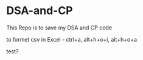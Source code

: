 # DSA-and-CP
This Repo is to save my DSA and CP code

to formet csv in Excel
    - ctrl+a, alt+h+o+i, alt+h+o+a

test?
